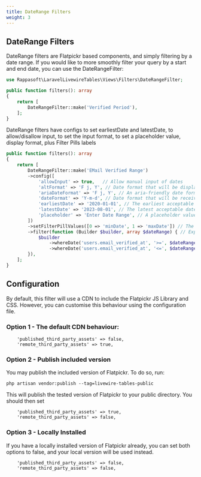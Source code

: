 ```yaml
---
title: DateRange Filters
weight: 3
---
```


## DateRange Filters

DateRange filters are Flatpickr based components, and simply filtering by a date range.  If you would like to more smoothly filter your query by a start and end date, you can use the DateRangeFilter:

```php
use Rappasoft\LaravelLivewireTables\Views\Filters\DateRangeFilter;

public function filters(): array
{
    return [
        DateRangeFilter::make('Verified Period'),
    ];
}
```

DateRange filters have configs to set earliestDate and latestDate, to allow/disallow input, to set the input format, to set a placeholder value,  display format, plus Filter Pills labels

```php
public function filters(): array
{
    return [
        DateRangeFilter::make('EMail Verified Range')
        ->config([
            'allowInput' => true,   // Allow manual input of dates
            'altFormat' => 'F j, Y', // Date format that will be displayed once selected
            'ariaDateFormat' => 'F j, Y', // An aria-friendly date format
            'dateFormat' => 'Y-m-d', // Date format that will be received by the filter
            'earliestDate' => '2020-01-01', // The earliest acceptable date
            'latestDate' => '2023-08-01', // The latest acceptable date
            'placeholder' => 'Enter Date Range', // A placeholder value
        ])
        ->setFilterPillValues([0 => 'minDate', 1 => 'maxDate']) // The values that will be displayed for the Min/Max Date Values
        ->filter(function (Builder $builder, array $dateRange) { // Expects an array.
            $builder
                ->whereDate('users.email_verified_at', '>=', $dateRange['minDate']) // minDate is the start date selected
                ->whereDate('users.email_verified_at', '<=', $dateRange['maxDate']); // maxDate is the end date selected
        }),
    ];
}
```



## Configuration
By default, this filter will use a CDN to include the Flatpickr JS Library and CSS. However, you can customise this behaviour using the configuration file.

### Option 1 - The default CDN behaviour:
```
    'published_third_party_assets' => false,
    'remote_third_party_assets' => true,
```

### Option 2 - Publish included version
You may publish the included version of Flatpickr.  To do so, run:
```
php artisan vendor:publish --tag=livewire-tables-public
```
This will publish the tested version of Flatpickr to your public directory. You should then set
```
    'published_third_party_assets' => true,
    'remote_third_party_assets' => false,
```

### Option 3 - Locally Installed
If you have a locally installed version of Flatpickr already, you can set both options to false, and your local version will be used instead.
```
    'published_third_party_assets' => false,
    'remote_third_party_assets' => false,
```

